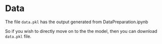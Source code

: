 # Data

The file `data.pkl` has the output generated from DataPreparation.ipynb

So if you wish to directly move on to the the model, then you can download `data.pkl` file.

